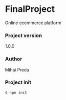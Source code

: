 # FinalProject
Online ecommerce platform
### Project version
1.0.0

### Author
Mihai Preda
### Project init
`$ npm init`

